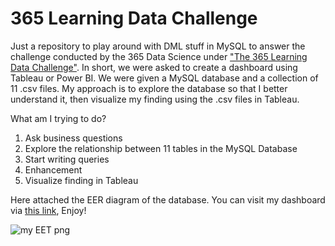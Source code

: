 # 365 Learning Data Challenge

Just a repository to play around with DML stuff in MySQL to answer the challenge conducted by the 365 Data Science under ["The 365 Learning Data Challenge"](https://365datascience.com/news/365-learning-data-challenge/). In short, we were asked to create a dashboard using Tableau or Power BI. We were given a MySQL database and a collection of 11 .csv files. My approach is to explore the database so that I better understand it, then visualize my finding using the .csv files in Tableau.

What am I trying to do?
1. Ask business questions 
2. Explore the relationship between 11 tables in the MySQL Database
3. Start writing queries
4. Enhancement
5. Visualize finding in Tableau

Here attached the EER diagram of the database. You can visit my dashboard via [this link](https://public.tableau.com/views/StudentEngagement_16693737522050/dashboard?:language=en-US&:display_count=n&:origin=viz_share_link), Enjoy!

![my EET png](https://github.com/roissyahf/MiniProject-365-SQL-Script/assets/94748266/876946a3-372a-4c27-a3e0-587737acf7e2)
